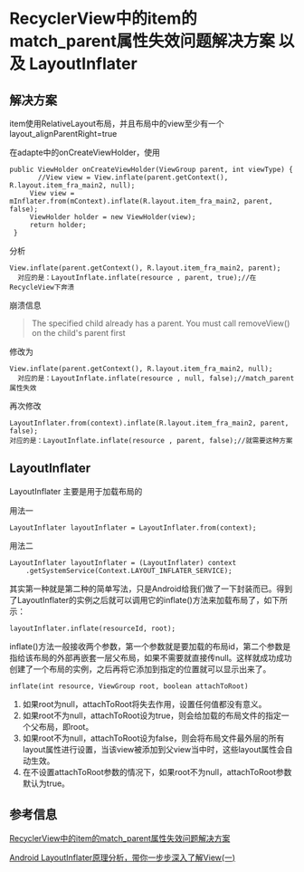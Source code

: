 #  RecyclerView中的item的match_parent属性失效问题解决方案 以及 LayoutInflater #

## 解决方案 ##

item使用RelativeLayout布局，并且布局中的view至少有一个layout_alignParentRight=true

在adapte中的onCreateViewHolder，使用


	public ViewHolder onCreateViewHolder(ViewGroup parent, int viewType) {  
	       //View view = View.inflate(parent.getContext(), R.layout.item_fra_main2, null);  
	     View view = mInflater.from(mContext).inflate(R.layout.item_fra_main2, parent, false);  
	     ViewHolder holder = new ViewHolder(view);  
	     return holder;  
	 } 

分析

	View.inflate(parent.getContext(), R.layout.item_fra_main2, parent);  
	  对应的是：LayoutInflate.inflate(resource , parent, true);//在RecycleView下奔溃  


崩溃信息

>The specified child already has a parent. You must call removeView() on the child's parent first

修改为

	View.inflate(parent.getContext(), R.layout.item_fra_main2, null);  
	  对应的是：LayoutInflate.inflate(resource , null, false);//match_parent属性失效  

再次修改

	LayoutInflater.from(context).inflate(R.layout.item_fra_main2, parent, false);      
	对应的是：LayoutInflate.inflate(resource , parent, false);//就需要这种方案  


## LayoutInflater  ##

LayoutInflater 主要是用于加载布局的

用法一

	LayoutInflater layoutInflater = LayoutInflater.from(context);  

用法二

	LayoutInflater layoutInflater = (LayoutInflater) context  
        .getSystemService(Context.LAYOUT_INFLATER_SERVICE);  

其实第一种就是第二种的简单写法，只是Android给我们做了一下封装而已。得到了LayoutInflater的实例之后就可以调用它的inflate()方法来加载布局了，如下所示：

	layoutInflater.inflate(resourceId, root);  

inflate()方法一般接收两个参数，第一个参数就是要加载的布局id，第二个参数是指给该布局的外部再嵌套一层父布局，如果不需要就直接传null。这样就成功成功创建了一个布局的实例，之后再将它添加到指定的位置就可以显示出来了。


	inflate(int resource, ViewGroup root, boolean attachToRoot)  


1. 如果root为null，attachToRoot将失去作用，设置任何值都没有意义。
2. 如果root不为null，attachToRoot设为true，则会给加载的布局文件的指定一个父布局，即root。
3. 如果root不为null，attachToRoot设为false，则会将布局文件最外层的所有layout属性进行设置，当该view被添加到父view当中时，这些layout属性会自动生效。
4. 在不设置attachToRoot参数的情况下，如果root不为null，attachToRoot参数默认为true。

## 参考信息 ##

[ RecyclerView中的item的match_parent属性失效问题解决方案](http://blog.csdn.net/overseasandroid/article/details/51840819)

[Android LayoutInflater原理分析，带你一步步深入了解View(一)](http://blog.csdn.net/guolin_blog/article/details/12921889)

